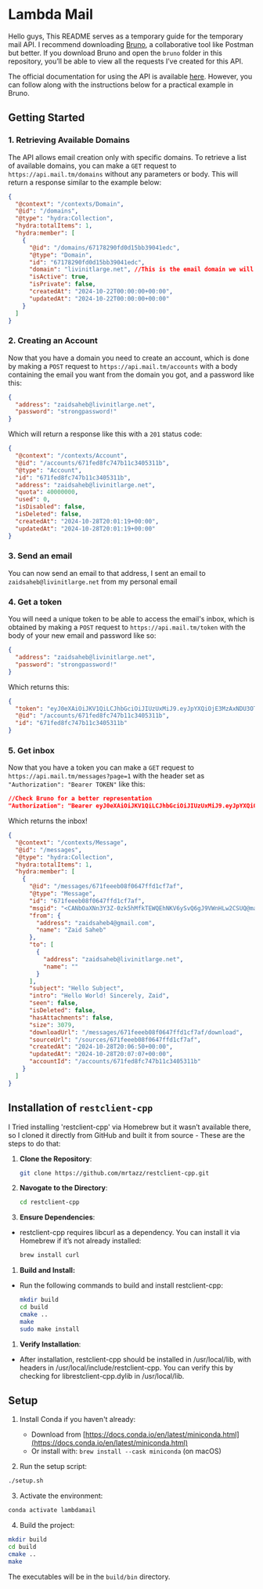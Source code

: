 # Lambda Mail

Hello guys, This README serves as a temporary guide for the temporary mail API. I recommend downloading [Bruno](https://www.usebruno.com/), a collaborative tool like Postman but better. If you download Bruno and open the `bruno` folder in this repository, you’ll be able to view all the requests I’ve created for this API.

The official documentation for using the API is available [here](https://docs.mail.tm/). However, you can follow along with the instructions below for a practical example in Bruno.

## Getting Started

### 1. Retrieving Available Domains

The API allows email creation only with specific domains. To retrieve a list of available domains, you can make a `GET` request to `https://api.mail.tm/domains` without any parameters or body. This will return a response similar to the example below:

```json
{
  "@context": "/contexts/Domain",
  "@id": "/domains",
  "@type": "hydra:Collection",
  "hydra:totalItems": 1,
  "hydra:member": [
    {
      "@id": "/domains/67178290fd0d15bb39041edc",
      "@type": "Domain",
      "id": "67178290fd0d15bb39041edc",
      "domain": "livinitlarge.net", //This is the email domain we will use
      "isActive": true,
      "isPrivate": false,
      "createdAt": "2024-10-22T00:00:00+00:00",
      "updatedAt": "2024-10-22T00:00:00+00:00"
    }
  ]
}
```

### 2. Creating an Account
Now that you have a domain you need to create an account, which is done by making a `POST` request to `https://api.mail.tm/accounts` with a body containing the email you want from the domain you got, and a password like this:

```json
{
  "address": "zaidsaheb@livinitlarge.net",
  "password": "strongpassword!"
}
```

Which will return a response like this with a `201` status code:

```json
{
  "@context": "/contexts/Account",
  "@id": "/accounts/671fed8fc747b11c3405311b",
  "@type": "Account",
  "id": "671fed8fc747b11c3405311b",
  "address": "zaidsaheb@livinitlarge.net",
  "quota": 40000000,
  "used": 0,
  "isDisabled": false,
  "isDeleted": false,
  "createdAt": "2024-10-28T20:01:19+00:00",
  "updatedAt": "2024-10-28T20:01:19+00:00"
}
```

### 3. Send an email
You can now send an email to that address, I sent an email to `zaidsaheb@livinitlarge.net` from my personal email

### 4. Get a token
You will need a unique token to be able to access the email's inbox, which is obtained by making a `POST` request to `https://api.mail.tm/token` with the body of your new email and password like so:

```json
{
  "address": "zaidsaheb@livinitlarge.net",
  "password": "strongpassword!"
}
```
Which returns this:
```json
{
  "token": "eyJ0eXAiOiJKV1QiLCJhbGciOiJIUzUxMiJ9.eyJpYXQiOjE3MzAxNDU3OTMsInJvbGVzIjpbIlJPTEVfVVNFUiJdLCJhZGRyZXNzIjoiemFpZHNhaGViQGxpdmluaXRsYXJnZS5uZXQiLCJpZCI6IjY3MWZlZDhmYzc0N2IxMWMzNDA1MzExYiIsIm1lcmN1cmUiOnsic3Vic2NyaWJlIjpbIi9hY2NvdW50cy82NzFmZWQ4ZmM3NDdiMTFjMzQwNTMxMWIiXX19.KY78YXWIzX0BZI0u6P5jMFJM1hyLkDNstmh9ZkkFV-3aJo-MWdOBEZBXfRP5_rvuLs6H6JcTAPSWcBu4DTVSZA",
  "@id": "/accounts/671fed8fc747b11c3405311b",
  "id": "671fed8fc747b11c3405311b"
}
```

### 5. Get inbox
Now that you have a token you can make a `GET` request to `https://api.mail.tm/messages?page=1` with the header set as `"Authorization": "Bearer TOKEN"` like this:

```json
//Check Bruno for a better representation
"Authorization": "Bearer eyJ0eXAiOiJKV1QiLCJhbGciOiJIUzUxMiJ9.eyJpYXQiOjE3MzAxNDU3OTMsInJvbGVzIjpbIlJPTEVfVVNFUiJdLCJhZGRyZXNzIjoiemFpZHNhaGViQGxpdmluaXRsYXJnZS5uZXQiLCJpZCI6IjY3MWZlZDhmYzc0N2IxMWMzNDA1MzExYiIsIm1lcmN1cmUiOnsic3Vic2NyaWJlIjpbIi9hY2NvdW50cy82NzFmZWQ4ZmM3NDdiMTFjMzQwNTMxMWIiXX19.KY78YXWIzX0BZI0u6P5jMFJM1hyLkDNstmh9ZkkFV-3aJo-MWdOBEZBXfRP5_rvuLs6H6JcTAPSWcBu4DTVSZA"
```

Which returns the inbox!

```json
{
  "@context": "/contexts/Message",
  "@id": "/messages",
  "@type": "hydra:Collection",
  "hydra:totalItems": 1,
  "hydra:member": [
    {
      "@id": "/messages/671feeeb08f0647ffd1cf7af",
      "@type": "Message",
      "id": "671feeeb08f0647ffd1cf7af",
      "msgid": "<CANbOaXNn3Y3Z-0zk5hMfkTEWQEhNKV6ySvQ6gJ9VWnHLw2CSUQ@mail.gmail.com>",
      "from": {
        "address": "zaidsaheb4@gmail.com",
        "name": "Zaid Saheb"
      },
      "to": [
        {
          "address": "zaidsaheb@livinitlarge.net",
          "name": ""
        }
      ],
      "subject": "Hello Subject",
      "intro": "Hello World! Sincerely, Zaid",
      "seen": false,
      "isDeleted": false,
      "hasAttachments": false,
      "size": 3079,
      "downloadUrl": "/messages/671feeeb08f0647ffd1cf7af/download",
      "sourceUrl": "/sources/671feeeb08f0647ffd1cf7af",
      "createdAt": "2024-10-28T20:06:50+00:00",
      "updatedAt": "2024-10-28T20:07:07+00:00",
      "accountId": "/accounts/671fed8fc747b11c3405311b"
    }
  ]
}
```


## Installation of `restclient-cpp`

I Tried installing 'restclient-cpp' via Homebrew but it wasn’t available there, so I cloned it directly from GitHub and built it from source - These are the steps to do that:

1. **Clone the Repository**:
   ```bash
   git clone https://github.com/mrtazz/restclient-cpp.git

2. **Navogate to the Directory**:
    ```bash
   cd restclient-cpp

4. **Ensure Dependencies**:
- restclient-cpp requires libcurl as a dependency. You can install it via Homebrew if it’s not already installed:
    ```bash
    brew install curl

1. **Build and Install:**
-  Run the following commands to build and install restclient-cpp:
    ```bash
    mkdir build
    cd build
    cmake ..
    make
    sudo make install

1. **Verify Installation**: 
- After installation, restclient-cpp should be installed in /usr/local/lib, with headers in /usr/local/include/restclient-cpp. You can verify this by checking for librestclient-cpp.dylib in /usr/local/lib.
 

## Setup

1. Install Conda if you haven't already:
   - Download from [https://docs.conda.io/en/latest/miniconda.html](https://docs.conda.io/en/latest/miniconda.html)
   - Or install with: `brew install --cask miniconda` (on macOS)

2. Run the setup script:
```bash
./setup.sh
```

3. Activate the environment:
```bash
conda activate lambdamail
```

4. Build the project:
```bash
mkdir build
cd build
cmake ..
make
```

The executables will be in the `build/bin` directory.
